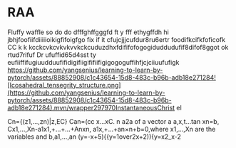 # RAA
Fluffy waffle 
so do do dfffghffgggfd ft y fff ethygffdh hi jbhjfoofiifdiiiiioikigfifoigfgo fix if it cfujcjjjcufdur8ru6ertr foodifkcifkfoficofk CC k k kcckcvkcvkvkvvkckcuduzdhxfdififofogogiduddudufif8difof8ggot ok rtud7rifuf Dr ufuffid65d4sst ty eufiiffifugiuudduufifidigifiigififiifigigogoguffihfjcjciiuufufigk
https://github.com/yangsenius/learning-to-learn-by-pytorch/assets/88852908/c1c43654-15d8-483c-b96b-adb18e271284![Icosahedral_tensegrity_structure.png](https://github.com/yangsenius/learning-to-learn-by-pytorch/assets/88852908/c1c43654-15d8-483c-b96b-adb18e271284).mvn/wrapper297970InstantaneousChrist el

Cn={(z1,...,zn)|z,EC}
    Can=(cc x...xC.
              n
a2a of a vector a a,x,t...tan xn=b,
        Cx1,...,Xn-a1x1,+...+...+Anxn,
a1x,+...+an×n+b=0,where 
x1,...,Xn are the variables and
           b,a1,...,an
(y=-x+5){{y=1over2x+2)){y=x2_x-2